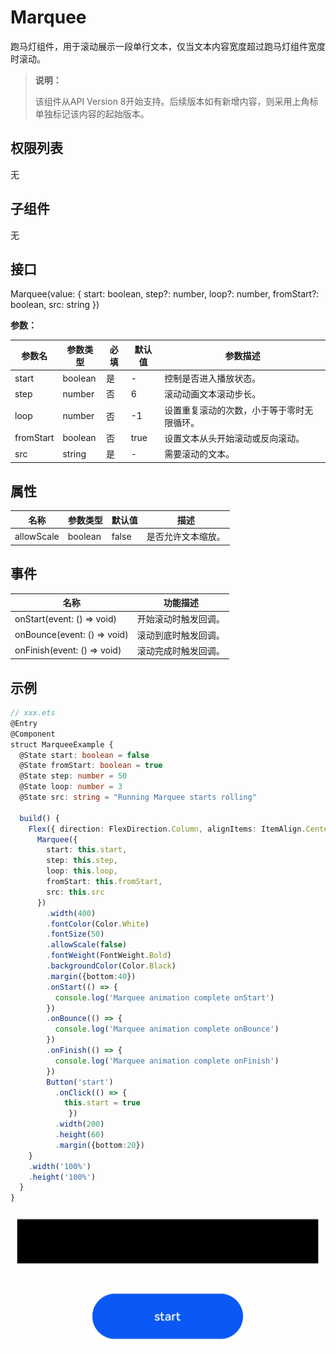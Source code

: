 # Marquee

跑马灯组件，用于滚动展示一段单行文本，仅当文本内容宽度超过跑马灯组件宽度时滚动。


>  **说明：**
>
>  该组件从API Version 8开始支持。后续版本如有新增内容，则采用上角标单独标记该内容的起始版本。


## 权限列表

无


## 子组件

无


## 接口

Marquee(value: { start: boolean, step?: number, loop?: number, fromStart?: boolean, src: string })

**参数：**

| 参数名       | 参数类型    | 必填   | 默认值  | 参数描述                  |
| --------- | ------- | ---- | ---- | --------------------- |
| start     | boolean | 是    | -    | 控制是否进入播放状态。           |
| step      | number  | 否    | 6    | 滚动动画文本滚动步长。           |
| loop      | number  | 否    | -1   | 设置重复滚动的次数，小于等于零时无限循环。 |
| fromStart | boolean | 否    | true | 设置文本从头开始滚动或反向滚动。      |
| src       | string  | 是    | -    | 需要滚动的文本。              |

## 属性

| 名称       | 参数类型 | 默认值 | 描述               |
| ---------- | -------- | ------ | ------------------ |
| allowScale | boolean  | false  | 是否允许文本缩放。 |

## 事件

| 名称                                       | 功能描述       |
| ---------------------------------------- | ---------- |
| onStart(event:&nbsp;()&nbsp;=&gt;&nbsp;void) | 开始滚动时触发回调。 |
| onBounce(event:&nbsp;()&nbsp;=&gt;&nbsp;void) | 滚动到底时触发回调。 |
| onFinish(event:&nbsp;()&nbsp;=&gt;&nbsp;void) | 滚动完成时触发回调。 |


## 示例


```ts
// xxx.ets
@Entry
@Component
struct MarqueeExample {
  @State start: boolean = false
  @State fromStart: boolean = true
  @State step: number = 50
  @State loop: number = 3
  @State src: string = "Running Marquee starts rolling"

  build() {
    Flex({ direction: FlexDirection.Column, alignItems: ItemAlign.Center, justifyContent: FlexAlign.Center }) {
      Marquee({
        start: this.start,
        step: this.step,
        loop: this.loop,
        fromStart: this.fromStart,
        src: this.src
      })
        .width(400)
        .fontColor(Color.White)
        .fontSize(50)
        .allowScale(false)
        .fontWeight(FontWeight.Bold)
        .backgroundColor(Color.Black)
        .margin({bottom:40})
        .onStart(() => {
          console.log('Marquee animation complete onStart')
        })
        .onBounce(() => {
          console.log('Marquee animation complete onBounce')
        })
        .onFinish(() => {
          console.log('Marquee animation complete onFinish')
        })
        Button('start')
          .onClick(() => {
            this.start = true
             })
          .width(200)
          .height(60)
          .margin({bottom:20})
    }
    .width('100%')
    .height('100%')
  }
}
```

![zh-cn_image_0000001193499234](figures/zh-cn_image_0000001193499234.gif)
